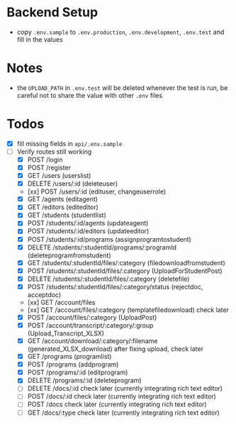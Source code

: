 # Backend Setup
- copy `.env.sample` to `.env.production`, `.env.development`, `.env.test` and fill in the values

# Notes
- the `UPLOAD_PATH` in `.env.test` will be deleted whenever the test is run, be careful not to share the value with other `.env` files

# Todos
- [x] fill missing fields in `api/.env.sample`
- [ ] Verify routes still working
  - [x] POST   /login
  - [x] POST   /register
  - [x] GET    /users                                      (userslist)
  - [x] DELETE /users/:id                                  (deleteuser)
  - [xx] POST   /users/:id                                  (edituser, changeuserrole)
  - [x] GET    /agents                                     (editagent)
  - [x] GET    /editors                                    (editeditor)
  - [x] GET    /students                                   (studentlist)
  - [x] POST   /students/:id/agents                        (updateagent) 
  - [x] POST   /students/:id/editors                       (updateeditor)
  - [x] POST   /students/:id/programs                      (assignprogramtostudent) 
  - [x] DELETE /students/:studentId/programs/:programId    (deleteprogramfromstudent)
  - [x] GET    /students/:studentId/files/:category        (filedownloadfromstudent) 
  - [x] POST   /students/:studentId/files/:category        (UploadForStudentPost)  
  - [x] DELETE /students/:studentId/files/:category        (deletefile)
  - [x] POST   /students/:studentId/files/:category/status (rejectdoc, acceptdoc)
  - [xx] GET    /account/files 
  - [xx] GET    /account/files/:category                    (templatefiledownload) check later
  - [x] POST   /account/files/:category                    (UploadPost) 
  - [x] POST   /account/transcript/:category/:group        (Upload_Transcript_XLSX) 
  - [x] GET    /account/download/:category/:filename       (generated_XLSX_download) after fixing upload, check later
  - [x] GET    /programs                                   (programlist)
  - [x] POST   /programs                                   (addprogram)
  - [x] POST   /programs/:id                               (editprogram)
  - [x] DELETE /programs/:id                               (deleteprogram)
  - [ ] DELETE /docs/:id    check later (currently integrating rich text editor)
  - [ ] POST   /docs/:id    check later (currently integrating rich text editor)
  - [ ] POST   /docs        check later (currently integrating rich text editor)
  - [ ] GET    /docs/:type  check later (currently integrating rich text editor)
